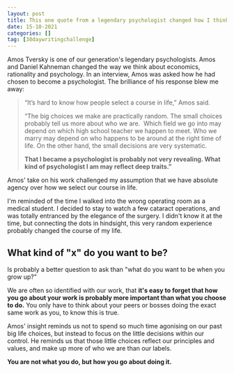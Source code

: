 ```yaml
---
layout: post
title: This one quote from a legendary psychologist changed how I think about  big life choices.
date: 15-10-2021
categories: []
tag: [30daywritingchallenge]
---
```


Amos Tversky is one of our generation's legendary psychologists. Amos and Daniel Kahneman changed the way we think about economics, rationality and psychology. In an interview, Amos was asked how he had chosen to become a psychologist. The brilliance of his response blew me away:


> “It’s hard to know how people select a course in life,” Amos said.   
>   
> “The big choices we make are practically random. The small choices probably tell us more about who we are.  Which field we go into may depend on which high school teacher we happen to meet. Who we marry may depend on who happens to be around at the right time of life. On the other hand, the small decisions are very systematic.  
>   
> ‍**That I became a psychologist is probably not very revealing. What kind of psychologist I am may reflect deep traits.”**

Amos' take on his work challenged my assumption that we have absolute agency over how we select our course in life.

I'm reminded of the time I walked into the wrong operating room as a medical student. I decided to stay to watch a few cataract operations, and was totally entranced by the elegance of the surgery. I didn't know it at the time, but connecting the dots in hindsight, this very random experience probably changed the course of my life.

## What kind of "x" do you want to be?

Is probably a better question to ask than "what do you want to be when you grow up?"

We are often so identified with our work, that **it's easy to forget that how you go about your work is probably more important than what you choose to do.** You only have to think about your peers or bosses doing the exact same work as you, to know this is true.

Amos' insight reminds us not to spend so much time agonising on our past big life choices, but instead to focus on the little decisions within our control. He reminds us that those little choices reflect our principles and values, and make up more of who we are than our labels. 

**You are not what you do, but how you go about doing it.** 

‍



